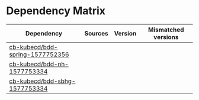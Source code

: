 # Dependency Matrix

Dependency | Sources | Version | Mismatched versions
---------- | ------- | ------- | -------------------
[cb-kubecd/bdd-spring-1577752356](https://github.com/cb-kubecd/bdd-spring-1577752356.git) |  | []() | 
[cb-kubecd/bdd-nh-1577753334](https://github.com/cb-kubecd/bdd-nh-1577753334.git) |  | []() | 
[cb-kubecd/bdd-sbhg-1577753334](https://github.com/cb-kubecd/bdd-sbhg-1577753334.git) |  | []() | 
